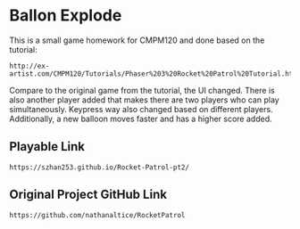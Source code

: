 # Ballon Explode
This is a small game homework for CMPM120 and done based on the tutorial: 
```
http://ex-artist.com/CMPM120/Tutorials/Phaser%203%20Rocket%20Patrol%20Tutorial.html
```
Compare to the original game from the tutorial, the UI changed. There is also another player added that makes there are two players who can play simultaneously. Keypress way also changed based on different players. Additionally, a new balloon moves faster and has a higher score added.
## Playable Link
```
https://szhan253.github.io/Rocket-Patrol-pt2/
```
## Original Project GitHub Link
```
https://github.com/nathanaltice/RocketPatrol
```
